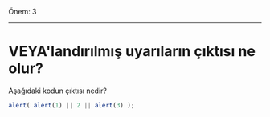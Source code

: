 Önem: 3

---

# VEYA'landırılmış uyarıların çıktısı ne olur?

Aşağıdaki kodun çıktısı nedir?

```js
alert( alert(1) || 2 || alert(3) );
```


